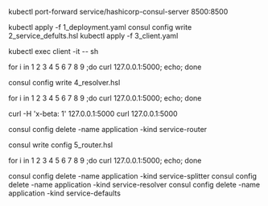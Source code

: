 kubectl port-forward service/hashicorp-consul-server 8500:8500

kubectl apply -f 1_deployment.yaml
consul config write  2_service_defults.hsl
kubectl apply -f 3_client.yaml

kubectl exec client -it -- sh

for i in 1 2 3 4 5 6 7 8 9 ;do curl 127.0.0.1:5000; echo; done

consul config write 4_resolver.hsl

for i in 1 2 3 4 5 6 7 8 9 ;do curl 127.0.0.1:5000; echo; done

curl -H 'x-beta: 1' 127.0.0.1:5000
curl 127.0.0.1:5000

consul config delete -name application -kind service-router

consul write config 5_router.hsl

for i in 1 2 3 4 5 6 7 8 9 ;do curl 127.0.0.1:5000; echo; done

consul config delete -name application -kind service-splitter
consul config delete -name application -kind service-resolver
consul config delete -name application -kind service-defaults